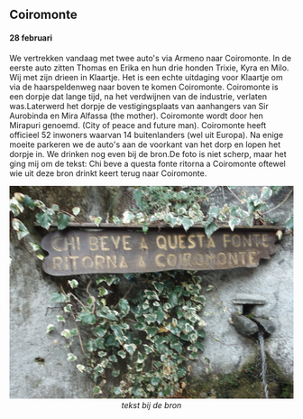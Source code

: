 ## Coiromonte
#### 28 februari
We vertrekken vandaag met twee auto's via Armeno naar Coiromonte. In de eerste auto zitten Thomas en Erika en hun drie honden Trixie, Kyra en Milo. Wij met zijn drieen in Klaartje. Het is een echte uitdaging voor Klaartje om via de haarspeldenweg naar boven te komen Coiromonte. Coiromonte is een dorpje dat lange tijd, na het verdwijnen van de industrie, verlaten was.Laterwerd het dorpje de vestigingsplaats van aanhangers van Sir Aurobinda en Mira Alfassa (the mother). Coiromonte wordt door hen Mirapuri genoemd. (City of peace and future man). Coiromonte heeft officieel 52 inwoners waarvan 14 buitenlanders (wel uit Europa). 
Na enige moeite parkeren we de auto's aan de voorkant van het dorp en lopen het dorpje in. We drinken nog even bij de bron.De foto is niet scherp, maar het ging mij om de tekst: Chi beve a questa fonte ritorna a Coiromonte oftewel wie uit deze bron drinkt keert terug naar Coiromonte.
<p align="center"><img id="fotobreed" src="Wandelingen/foto56.jpg" /><br>
<em> tekst bij de bron </em></p>
